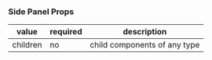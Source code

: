 ### Side Panel Props

| value    | required | description                  |
| -------- | -------- | ---------------------------- |
| children | no       | child components of any type |
